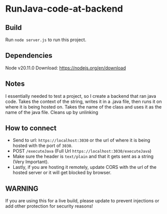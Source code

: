 # RunJava-code-at-backend

## Build
Run `node server.js` to run this project. 

## Dependencies
Node v20.11.0 
Download: https://nodejs.org/en/download

## Notes
I essentially needed to test a project, so I create a backend that ran java code. Takes the context of the string, writes it in a .java file, then runs it on where it is being hosted on.
Takes the name of the class and uses it as the name of the java file. 
Cleans up by unlinking

## How to connect
- Send to url: `https://localhost:3030` or the url of where it is being hosted with the port of `3030`.
- POST `/executeJava` (Full Url `https://localhost:3030/executeJava`)
- Make sure the header is `text/plain` and that it gets sent as a string (Very Important).
- Lastly, if you are hosting it remotely, update CORS with the url of the hosted server or it will get blocked by browser.

## WARNING
If you are using this for a live build, please update to prevent injections or add other protection for security reasons!